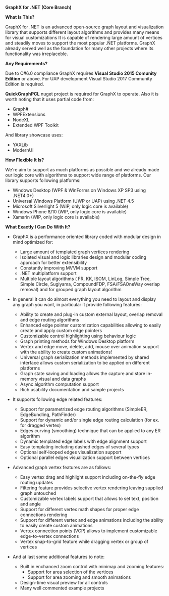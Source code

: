 **GraphX for .NET (Core Branch)**

**What Is This?**

GraphX for .NET is an advanced open-source graph layout and visualization library that supports different layout algorithms and provides many means for visual customizations It is capable of rendering large amount of vertices and steadily moves to support the most popular .NET platforms. GraphX already served well as the foundation for many other projects where its functionality was irreplaceble.



**Any Requirements?**

Due to C#6.0 compliance GraphX requires **Visual Studio 2015 Comunity Edition** or above.
For UAP development Visual Studio 2017 Community Edition is required.

**QuickGraphPCL** nuget project is required for GraphX to operate. Also it is worth noting that it uses partial code from:
* Graph#
* WPFExtensions
* NodeXL
* Extended WPF Toolkit
  
And library showcase uses:
* YAXLib
* ModernUI



**How Flexible It Is?**

We're aim to support as much platforms as possible and we already made our logic core with algorithms to support wide range of platforms.
Our library supports following platforms:
* Windows Desktop (WPF & WinForms on Windows XP SP3 using .NET4.0+)
* Universal Windows Platform (UWP or UAP) using .NET 4.5
* Microsoft Silverlight 5 (WIP, only logic core is available)
* Windows Phone 8/10 (WIP, only logic core is available)
* Xamarin (WIP, only logic core is available)



**What Exactly I Can Do With It?**

* GraphX is a performance oriented library coded with modular design in mind optimized for:
  * Large amount of templated graph vertices rendering
  * Isolated visual and logic libraries design and modular coding approach for better extensibility
  * Constantly improving MVVM support
  * .NET multiplatform support
  * Multiple layout algorithms ( FR, KK, ISOM, LinLog, Simple Tree, Simple Circle, Sugiyama, CompoundFDP, FSA/FSAOneWay overlap removal) and for grouped graph layout algorithm

* In general it can do almost everything you need to layout and display any graph you want, in particular it provide following features:
  * Ability to create and plug-in custom external layout, overlap removal and edge routing algorithms
  * Enhanced edge pointer customization capabilities allowing to easily create and apply custom edge pointers
  * Customizable control highlighting using behaviour logic
  * Graph printing methods for Windows Desktop platform
  * Vertex and edge move, delete, add, mouse over animation support with the ability to create custom animations!
  * Universal graph serialization methods implemented by shared interface allows custom serialization to be applied on different platforms
  * Graph state saving and loading allows the capture and store in-memory visual and data graphs
  * Async algorithm computation support
  * Rich usability documentation and sample projects

* It supports following edge related features:
  * Support for parametrized edge routing algorithms (SimpleER, EdgeBundling, PathFinder)
  * Support for dynamic and/or single edge routing calculation (for ex. for dragged vertex)
  * Edges curving (smoothing) technique that can be applied to any ER algorithm
  * Dynamic templated edge labels with edge alignment support
  * Easy templating including dashed edges of several types
  * Optional self-looped edges visualization support
  * Optional parallel edges visualization support between vertices

* Advanced graph vertex features are as follows:
  * Easy vertex drag and highlight support including on-the-fly edge routing updates
  * Filtering feature provides selective vertex rendering leaving supplied graph untouched
  * Customizable vertex labels support that allows to set text, position and angle
  * Support for different vertex math shapes for proper edge connections rendering
  * Support for different vertex and edge animations including the ability to easily create custom animations
  * Vertex connection points (VCP) allows to implement customizable edge-to-vertex connections
  * Vertex snap-to-grid feature while dragging vertex or group of vertices

* And at last some additional features to note:
  * Built in enchanced zoom control with minimap and zooming features:
    * Support for area selection of the vertices
    * Support for area zooming and smooth animations
  * Design-time visual preview for all controls
  * Many well commented example projects
